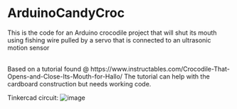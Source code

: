 # ArduinoCandyCroc


This is the code for an Arduino crocodile project that will shut its mouth using fishing wire 
pulled by a servo that is connected to an ultrasonic motion sensor

<br />
Based on a tutorial found @ https://www.instructables.com/Crocodile-That-Opens-and-Close-Its-Mouth-for-Hallo/ 
The tutorial can help with the cardboard construction but needs working code.

Tinkercad circuit:
![image](https://github.com/user-attachments/assets/7d0e93f4-3a97-431a-a13e-ce844519819e)

